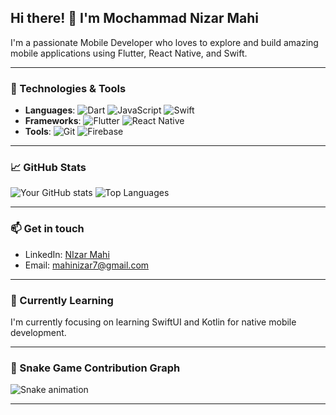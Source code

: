 ## Hi there! 👋 I'm Mochammad Nizar Mahi

I'm a passionate Mobile Developer who loves to explore and build amazing mobile applications using Flutter, React Native, and Swift.

---

### 🔧 Technologies & Tools
- **Languages**: ![Dart](https://img.shields.io/badge/-Dart-0175C2?style=flat-square&logo=dart) ![JavaScript](https://img.shields.io/badge/-JavaScript-yellow?style=flat-square&logo=javascript) ![Swift](https://img.shields.io/badge/-Swift-FA7343?style=flat-square&logo=swift)
- **Frameworks**: ![Flutter](https://img.shields.io/badge/-Flutter-02569B?style=flat-square&logo=flutter) ![React Native](https://img.shields.io/badge/-React%20Native-61DAFB?style=flat-square&logo=react)
- **Tools**: ![Git](https://img.shields.io/badge/-Git-F05032?style=flat-square&logo=git) ![Firebase](https://img.shields.io/badge/-Firebase-FFCA28?style=flat-square&logo=firebase)

---

### 📈 GitHub Stats

![Your GitHub stats](https://github-readme-stats.vercel.app/api?username=nizarmahi&show_icons=true&theme=radical)
![Top Languages](https://github-readme-stats.vercel.app/api/top-langs/?username=nizarmahi&layout=compact&theme=radical)

---

### 📫 Get in touch

- LinkedIn: [NIzar Mahi](https://linkedin.com/in/johndoe)
- Email: [mahinizar7@gmail.com](mailto:mahinizar7@gmail.com)

---

### 🌱 Currently Learning

I'm currently focusing on learning SwiftUI and Kotlin for native mobile development.

---

### 🐍 Snake Game Contribution Graph

![Snake animation](https://github.com/nizarmahi/nizarmahi/blob/output/github-contribution-grid-snake.svg)


---
